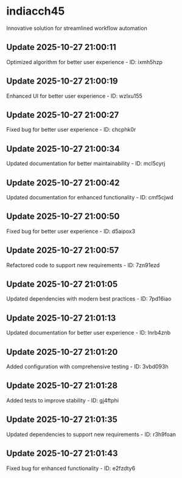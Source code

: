 # indiacch45
Innovative solution for streamlined workflow automation

## Update 2025-10-27 21:00:11
Optimized algorithm for better user experience - ID: ixmh5hzp


## Update 2025-10-27 21:00:19
Enhanced UI for better user experience - ID: wzlxu155


## Update 2025-10-27 21:00:27
Fixed bug for better user experience - ID: chcphk0r


## Update 2025-10-27 21:00:34
Updated documentation for better maintainability - ID: mcl5cyrj


## Update 2025-10-27 21:00:42
Updated documentation for enhanced functionality - ID: cmf5cjwd


## Update 2025-10-27 21:00:50
Fixed bug for better user experience - ID: d5aipox3


## Update 2025-10-27 21:00:57
Refactored code to support new requirements - ID: 7zn91ezd


## Update 2025-10-27 21:01:05
Updated dependencies with modern best practices - ID: 7pd16iao


## Update 2025-10-27 21:01:13
Updated documentation for better user experience - ID: lnrb4znb


## Update 2025-10-27 21:01:20
Added configuration with comprehensive testing - ID: 3vbd093h


## Update 2025-10-27 21:01:28
Added tests to improve stability - ID: gj4ftphi


## Update 2025-10-27 21:01:35
Updated dependencies to support new requirements - ID: r3h9foan


## Update 2025-10-27 21:01:43
Fixed bug for enhanced functionality - ID: e2fzdty6

